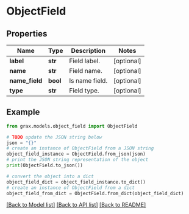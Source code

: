 # ObjectField


## Properties

Name | Type | Description | Notes
------------ | ------------- | ------------- | -------------
**label** | **str** | Field label. | [optional] 
**name** | **str** | Field name. | [optional] 
**name_field** | **bool** | Is name field. | [optional] 
**type** | **str** | Field type. | [optional] 

## Example

```python
from grax.models.object_field import ObjectField

# TODO update the JSON string below
json = "{}"
# create an instance of ObjectField from a JSON string
object_field_instance = ObjectField.from_json(json)
# print the JSON string representation of the object
print(ObjectField.to_json())

# convert the object into a dict
object_field_dict = object_field_instance.to_dict()
# create an instance of ObjectField from a dict
object_field_from_dict = ObjectField.from_dict(object_field_dict)
```
[[Back to Model list]](../README.md#documentation-for-models) [[Back to API list]](../README.md#documentation-for-api-endpoints) [[Back to README]](../README.md)


